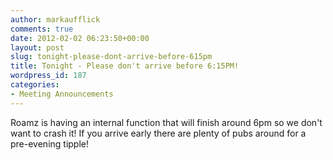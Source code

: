 ```yaml
---
author: markaufflick
comments: true
date: 2012-02-02 06:23:50+00:00
layout: post
slug: tonight-please-dont-arrive-before-615pm
title: Tonight - Please don't arrive before 6:15PM!
wordpress_id: 187
categories:
- Meeting Announcements
---
```


Roamz is having an internal function that will finish around 6pm so we don't want to crash it! If you arrive early there are plenty of pubs around for a pre-evening tipple!

